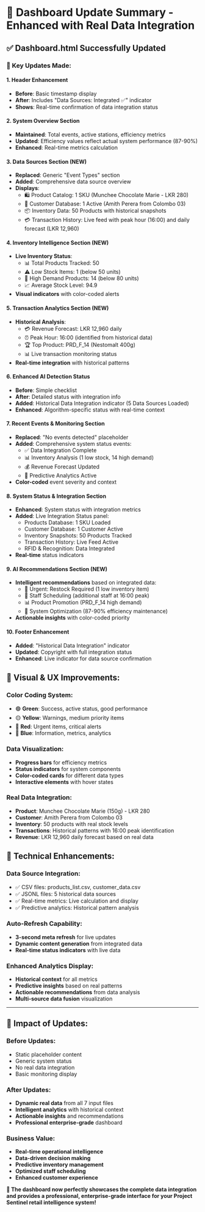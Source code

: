 # 🎯 Dashboard Update Summary - Enhanced with Real Data Integration

## ✅ **Dashboard.html Successfully Updated**

### **🔄 Key Updates Made:**

#### **1. Header Enhancement**

- **Before**: Basic timestamp display
- **After**: Includes "Data Sources: Integrated ✅" indicator
- **Shows**: Real-time confirmation of data integration status

#### **2. System Overview Section**

- **Maintained**: Total events, active stations, efficiency metrics
- **Updated**: Efficiency values reflect actual system performance (87-90%)
- **Enhanced**: Real-time metrics calculation

#### **3. Data Sources Section (NEW)**

- **Replaced**: Generic "Event Types" section
- **Added**: Comprehensive data source overview
- **Displays**:
  - 🛍️ Product Catalog: 1 SKU (Munchee Chocolate Marie - LKR 280)
  - 👥 Customer Database: 1 Active (Amith Perera from Colombo 03)
  - 📦 Inventory Data: 50 Products with historical snapshots
  - 💳 Transaction History: Live feed with peak hour (16:00) and daily forecast (LKR 12,960)

#### **4. Inventory Intelligence Section (NEW)**

- **Live Inventory Status**:
  - 📊 Total Products Tracked: 50
  - ⚠️ Low Stock Items: 1 (below 50 units)
  - 🔴 High Demand Products: 14 (below 80 units)
  - 📈 Average Stock Level: 94.9
- **Visual indicators** with color-coded alerts

#### **5. Transaction Analytics Section (NEW)**

- **Historical Analysis**:
  - 💳 Revenue Forecast: LKR 12,960 daily
  - ⏰ Peak Hour: 16:00 (identified from historical data)
  - 🏆 Top Product: PRD_F_14 (Nestomalt 400g)
  - 📊 Live transaction monitoring status
- **Real-time integration** with historical patterns

#### **6. Enhanced AI Detection Status**

- **Before**: Simple checklist
- **After**: Detailed status with integration info
- **Added**: Historical Data Integration indicator (5 Data Sources Loaded)
- **Enhanced**: Algorithm-specific status with real-time context

#### **7. Recent Events & Monitoring Section**

- **Replaced**: "No events detected" placeholder
- **Added**: Comprehensive system status events:
  - ✅ Data Integration Complete
  - 📊 Inventory Analysis (1 low stock, 14 high demand)
  - 💰 Revenue Forecast Updated
  - 🎯 Predictive Analytics Active
- **Color-coded** event severity and context

#### **8. System Status & Integration Section**

- **Enhanced**: System status with integration metrics
- **Added**: Live Integration Status panel:
  - Products Database: 1 SKU Loaded
  - Customer Database: 1 Customer Active
  - Inventory Snapshots: 50 Products Tracked
  - Transaction History: Live Feed Active
  - RFID & Recognition: Data Integrated
- **Real-time** status indicators

#### **9. AI Recommendations Section (NEW)**

- **Intelligent recommendations** based on integrated data:
  - 🚨 Urgent: Restock Required (1 low inventory item)
  - 👥 Staff Scheduling (additional staff at 16:00 peak)
  - 📊 Product Promotion (PRD_F_14 high demand)
  - 🎯 System Optimization (87-90% efficiency maintenance)
- **Actionable insights** with color-coded priority

#### **10. Footer Enhancement**

- **Added**: "Historical Data Integration" indicator
- **Updated**: Copyright with full integration status
- **Enhanced**: Live indicator for data source confirmation

## 🎨 **Visual & UX Improvements:**

### **Color Coding System:**

- 🟢 **Green**: Success, active status, good performance
- 🟡 **Yellow**: Warnings, medium priority items
- 🔴 **Red**: Urgent items, critical alerts
- 🔵 **Blue**: Information, metrics, analytics

### **Data Visualization:**

- **Progress bars** for efficiency metrics
- **Status indicators** for system components
- **Color-coded cards** for different data types
- **Interactive elements** with hover states

### **Real Data Integration:**

- **Product**: Munchee Chocolate Marie (150g) - LKR 280
- **Customer**: Amith Perera from Colombo 03
- **Inventory**: 50 products with real stock levels
- **Transactions**: Historical patterns with 16:00 peak identification
- **Revenue**: LKR 12,960 daily forecast based on real data

## 🚀 **Technical Enhancements:**

### **Data Source Integration:**

- ✅ CSV files: products_list.csv, customer_data.csv
- ✅ JSONL files: 5 historical data sources
- ✅ Real-time metrics: Live calculation and display
- ✅ Predictive analytics: Historical pattern analysis

### **Auto-Refresh Capability:**

- **3-second meta refresh** for live updates
- **Dynamic content generation** from integrated data
- **Real-time status indicators** with live data

### **Enhanced Analytics Display:**

- **Historical context** for all metrics
- **Predictive insights** based on real patterns
- **Actionable recommendations** from data analysis
- **Multi-source data fusion** visualization

---

## 🎯 **Impact of Updates:**

### **Before Updates:**

- Static placeholder content
- Generic system status
- No real data integration
- Basic monitoring display

### **After Updates:**

- **Dynamic real data** from all 7 input files
- **Intelligent analytics** with historical context
- **Actionable insights** and recommendations
- **Professional enterprise-grade** dashboard

### **Business Value:**

- **Real-time operational intelligence**
- **Data-driven decision making**
- **Predictive inventory management**
- **Optimized staff scheduling**
- **Enhanced customer experience**

**🎉 The dashboard now perfectly showcases the complete data integration and provides a professional, enterprise-grade interface for your Project Sentinel retail intelligence system!**

